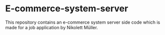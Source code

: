 # E-commerce-system-server
This repository contains an e-commerce system server side code which is made for a job application by Nikolett Müller. 
